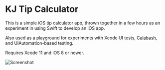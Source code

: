 KJ Tip Calculator
=================

This is a simple iOS tip calculator app, thrown together in a few hours as an experiment in using Swift to develop an iOS app.

Also used as a playground for experiments with Xcode UI tests, [Calabash](http://calaba.sh), and UIAutomation-based testing.

Requires Xcode 11 and iOS 8 or newer.

![Screenshot](KJTipCalculatorScreenshot.png)
